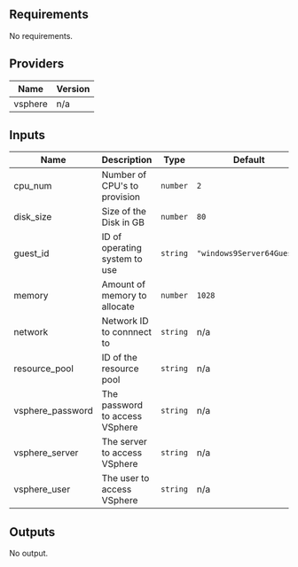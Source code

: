 ## Requirements

No requirements.

## Providers

| Name | Version |
|------|---------|
| vsphere | n/a |

## Inputs

| Name | Description | Type | Default | Required |
|------|-------------|------|---------|:--------:|
| cpu\_num | Number of CPU's to provision | `number` | `2` | no |
| disk\_size | Size of the Disk in GB | `number` | `80` | no |
| guest\_id | ID of operating system to use | `string` | `"windows9Server64Guest"` | no |
| memory | Amount of memory to allocate | `number` | `1028` | no |
| network | Network ID to connnect to | `string` | n/a | yes |
| resource\_pool | ID of the resource pool | `string` | n/a | yes |
| vsphere\_password | The password to access VSphere | `string` | n/a | yes |
| vsphere\_server | The server to access VSphere | `string` | n/a | yes |
| vsphere\_user | The user to access VSphere | `string` | n/a | yes |

## Outputs

No output.
